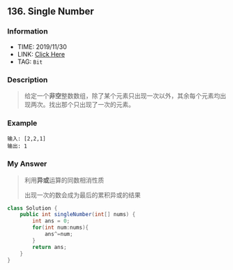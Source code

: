 ## 136. Single Number

### Information

* TIME: 2019/11/30
* LINK: [Click Here]( https://leetcode-cn.com/problems/single-number/ )
* TAG: `Bit`

### Description

>  给定一个**非空**整数数组，除了某个元素只出现一次以外，其余每个元素均出现两次。找出那个只出现了一次的元素。 

### Example

```text
输入: [2,2,1]
输出: 1
```

### My Answer

> 利用**异或**运算的同数相消性质
>
> 出现一次的数会成为最后的累积异或的结果

```java
class Solution {
    public int singleNumber(int[] nums) {
        int ans = 0;
        for(int num:nums){
            ans^=num;
        }
        return ans;
    }
}
```

